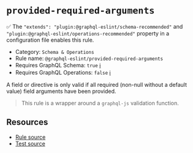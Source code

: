 # `provided-required-arguments`

✅ The `"extends": "plugin:@graphql-eslint/schema-recommended"` and
`"plugin:@graphql-eslint/operations-recommended"` property in a configuration file enables this
rule.

- Category: `Schema & Operations`
- Rule name: `@graphql-eslint/provided-required-arguments`
- Requires GraphQL Schema: `true`
  [ℹ️](/docs/getting-started#extended-linting-rules-with-graphql-schema)
- Requires GraphQL Operations: `false`
  [ℹ️](/docs/getting-started#extended-linting-rules-with-siblings-operations)

A field or directive is only valid if all required (non-null without a default value) field
arguments have been provided.

> This rule is a wrapper around a `graphql-js` validation function.

## Resources

- [Rule source](https://github.com/graphql/graphql-js/blob/main/src/validation/rules/ProvidedRequiredArgumentsRule.ts)
- [Test source](https://github.com/graphql/graphql-js/tree/main/src/validation/__tests__/ProvidedRequiredArgumentsRule-test.ts)
